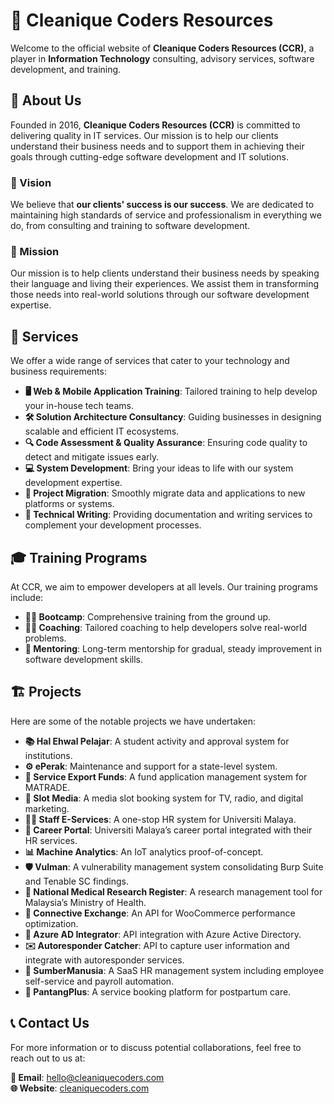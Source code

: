 # 🚀 Cleanique Coders Resources

Welcome to the official website of **Cleanique Coders Resources (CCR)**, a player in **Information Technology** consulting, advisory services, software development, and training.

## 🏢 About Us

Founded in 2016, **Cleanique Coders Resources (CCR)** is committed to delivering quality in IT services. Our mission is to help our clients understand their business needs and to support them in achieving their goals through cutting-edge software development and IT solutions.

### 🌟 Vision

We believe that **our clients' success is our success**. We are dedicated to maintaining high standards of service and professionalism in everything we do, from consulting and training to software development.

### 🎯 Mission

Our mission is to help clients understand their business needs by speaking their language and living their experiences. We assist them in transforming those needs into real-world solutions through our software development expertise.

## 💼 Services

We offer a wide range of services that cater to your technology and business requirements:

- **🖥️ Web & Mobile Application Training**: Tailored training to help develop your in-house tech teams.
- **🛠️ Solution Architecture Consultancy**: Guiding businesses in designing scalable and efficient IT ecosystems.
- **🔍 Code Assessment & Quality Assurance**: Ensuring code quality to detect and mitigate issues early.
- **💻 System Development**: Bring your ideas to life with our system development expertise.
- **🚚 Project Migration**: Smoothly migrate data and applications to new platforms or systems.
- **📝 Technical Writing**: Providing documentation and writing services to complement your development processes.

## 🎓 Training Programs

At CCR, we aim to empower developers at all levels. Our training programs include:
- **👨‍🏫 Bootcamp**: Comprehensive training from the ground up.
- **🧑‍💻 Coaching**: Tailored coaching to help developers solve real-world problems.
- **🤝 Mentoring**: Long-term mentorship for gradual, steady improvement in software development skills.

## 🏗️ Projects

Here are some of the notable projects we have undertaken:

- **📚 Hal Ehwal Pelajar**: A student activity and approval system for institutions.
- **⚙️ ePerak**: Maintenance and support for a state-level system.
- **💼 Service Export Funds**: A fund application management system for MATRADE.
- **🎥 Slot Media**: A media slot booking system for TV, radio, and digital marketing.
- **👨‍💼 Staff E-Services**: A one-stop HR system for Universiti Malaya.
- **💼 Career Portal**: Universiti Malaya’s career portal integrated with their HR services.
- **📊 Machine Analytics**: An IoT analytics proof-of-concept.
- **🛡️ Vulman**: A vulnerability management system consolidating Burp Suite and Tenable SC findings.
- **🔬 National Medical Research Register**: A research management tool for Malaysia’s Ministry of Health.
- **🔗 Connective Exchange**: An API for WooCommerce performance optimization.
- **🔑 Azure AD Integrator**: API integration with Azure Active Directory.
- **✉️ Autoresponder Catcher**: API to capture user information and integrate with autoresponder services.
- **💼 SumberManusia**: A SaaS HR management system including employee self-service and payroll automation.
- **👶 PantangPlus**: A service booking platform for postpartum care.

## 📞 Contact Us

For more information or to discuss potential collaborations, feel free to reach out to us at:

**📧 Email**: hello@cleaniquecoders.com  
**🌐 Website**: [cleaniquecoders.com](https://cleaniquecoders.com)
